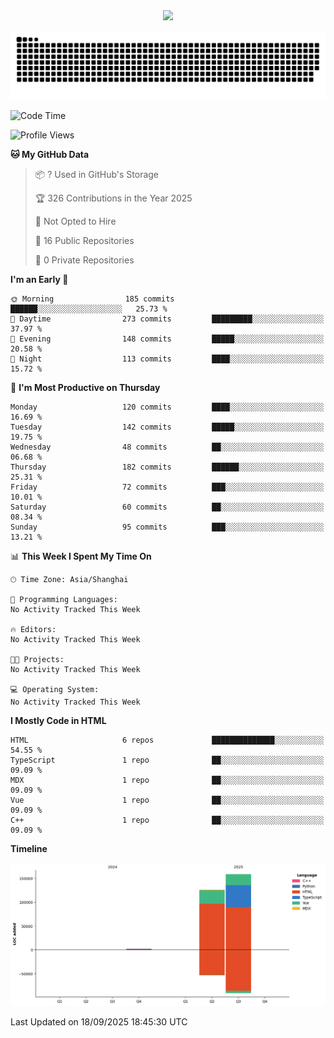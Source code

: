 <div id="header" align="center">
  <img src="https://media.giphy.com/media/du3J3cXyzhj75IOgvA/giphy.gif" width="120"/>
</div>



![](https://raw.githubusercontent.com/iocion/iocion/refs/heads/output/github-contribution-grid-snake.svg)


<!--START_SECTION:waka-->
![Code Time](http://img.shields.io/badge/Code%20Time-6%20hrs%2045%20mins-blue)

![Profile Views](http://img.shields.io/badge/Profile%20Views-0-blue)

**🐱 My GitHub Data** 

> 📦 ? Used in GitHub's Storage 
 > 
> 🏆 326 Contributions in the Year 2025
 > 
> 🚫 Not Opted to Hire
 > 
> 📜 16 Public Repositories 
 > 
> 🔑 0 Private Repositories 
 > 
**I'm an Early 🐤** 

```text
🌞 Morning                185 commits         ██████░░░░░░░░░░░░░░░░░░░   25.73 % 
🌆 Daytime                273 commits         █████████░░░░░░░░░░░░░░░░   37.97 % 
🌃 Evening                148 commits         █████░░░░░░░░░░░░░░░░░░░░   20.58 % 
🌙 Night                  113 commits         ████░░░░░░░░░░░░░░░░░░░░░   15.72 % 
```
📅 **I'm Most Productive on Thursday** 

```text
Monday                   120 commits         ████░░░░░░░░░░░░░░░░░░░░░   16.69 % 
Tuesday                  142 commits         █████░░░░░░░░░░░░░░░░░░░░   19.75 % 
Wednesday                48 commits          ██░░░░░░░░░░░░░░░░░░░░░░░   06.68 % 
Thursday                 182 commits         ██████░░░░░░░░░░░░░░░░░░░   25.31 % 
Friday                   72 commits          ███░░░░░░░░░░░░░░░░░░░░░░   10.01 % 
Saturday                 60 commits          ██░░░░░░░░░░░░░░░░░░░░░░░   08.34 % 
Sunday                   95 commits          ███░░░░░░░░░░░░░░░░░░░░░░   13.21 % 
```


📊 **This Week I Spent My Time On** 

```text
🕑︎ Time Zone: Asia/Shanghai

💬 Programming Languages: 
No Activity Tracked This Week

🔥 Editors: 
No Activity Tracked This Week

🐱‍💻 Projects: 
No Activity Tracked This Week

💻 Operating System: 
No Activity Tracked This Week
```

**I Mostly Code in HTML** 

```text
HTML                     6 repos             ██████████████░░░░░░░░░░░   54.55 % 
TypeScript               1 repo              ██░░░░░░░░░░░░░░░░░░░░░░░   09.09 % 
MDX                      1 repo              ██░░░░░░░░░░░░░░░░░░░░░░░   09.09 % 
Vue                      1 repo              ██░░░░░░░░░░░░░░░░░░░░░░░   09.09 % 
C++                      1 repo              ██░░░░░░░░░░░░░░░░░░░░░░░   09.09 % 
```



**Timeline**

![Lines of Code chart](https://raw.githubusercontent.com/iocion/iocion/main/assets/bar_graph.png)


 Last Updated on 18/09/2025 18:45:30 UTC
<!--END_SECTION:waka-->
